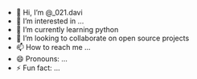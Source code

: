 - 👋 Hi, I’m @_021.davi
- 👀 I’m interested in ...
- 🌱 I’m currently learning python
- 💞️ I’m looking to collaborate on open source projects
- 📫 How to reach me ...
- 😄 Pronouns: ...
- ⚡ Fun fact: ...

<!---
Davi-Sz/Davi-Sz is a ✨ special ✨ repository because its `README.md` (this file) appears on your GitHub profile.
You can click the Preview link to take a look at your changes.
--->
